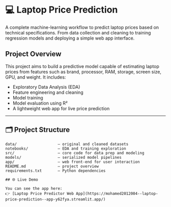 # 💻 Laptop Price Prediction

A complete machine-learning workflow to predict laptop prices based on technical specifications. From data collection and cleaning to training regression models and deploying a simple web app interface.

## Project Overview

This project aims to build a predictive model capable of estimating laptop prices from features such as brand, processor, RAM, storage, screen size, GPU, and weight. It includes:

- Exploratory Data Analysis (EDA)
- Feature engineering and cleaning
- Model training
-  Model evaluation using R²
- A lightweight web app for live price prediction

---

## 🗂️ Project Structure

```plaintext
data/                  – original and cleaned datasets  
notebooks/             – EDA and training exploration  
src/                   – core code for data prep and modeling  
models/                – serialized model pipelines  
app/                   – web front-end for user interaction  
README.md              – project overview  
requirements.txt       – Python dependencies

## 🌐 Live Demo

You can see the app here:
👉 [Laptop Price Predictor Web App](https://mohamed2012004--laptop-price-prediction--app-y62fya.streamlit.app/)

